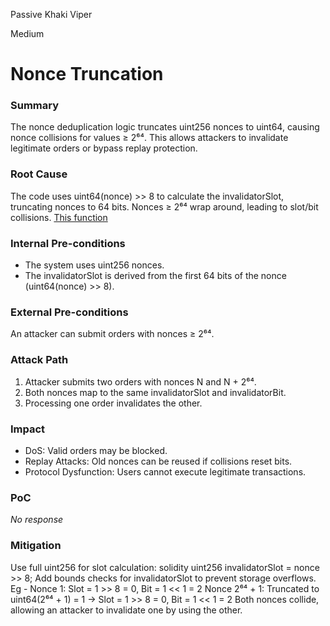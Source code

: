 Passive Khaki Viper

Medium

# Nonce Truncation

### Summary

The nonce deduplication logic truncates uint256 nonces to uint64, causing nonce collisions for values ≥ 2⁶⁴. This allows attackers to invalidate legitimate orders or bypass replay protection.

### Root Cause

The code uses uint64(nonce) >> 8 to calculate the invalidatorSlot, truncating nonces to 64 bits. Nonces ≥ 2⁶⁴ wrap around, leading to slot/bit collisions. [This function](https://github.com/sherlock-audit/2025-04-aegis-op-grant/blob/main/aegis-contracts/contracts/AegisMinting.sol#L636)

### Internal Pre-conditions

- The system uses uint256 nonces.
- The invalidatorSlot is derived from the first 64 bits of the nonce (uint64(nonce) >> 8).

### External Pre-conditions

An attacker can submit orders with nonces ≥ 2⁶⁴.

### Attack Path

1. Attacker submits two orders with nonces N and N + 2⁶⁴.
2. Both nonces map to the same invalidatorSlot and invalidatorBit.
3. Processing one order invalidates the other.

### Impact

- DoS: Valid orders may be blocked.
- Replay Attacks: Old nonces can be reused if collisions reset bits.
- Protocol Dysfunction: Users cannot execute legitimate transactions.

### PoC

_No response_

### Mitigation

Use full uint256 for slot calculation:
solidity uint256 invalidatorSlot = nonce >> 8;
Add bounds checks for invalidatorSlot to prevent storage overflows.
Eg - 
Nonce 1: Slot = 1 >> 8 = 0, Bit = 1 << 1 = 2
Nonce 2⁶⁴ + 1: Truncated to uint64(2⁶⁴ + 1) = 1 → Slot = 1 >> 8 = 0, Bit = 1 << 1 = 2
Both nonces collide, allowing an attacker to invalidate one by using the other.